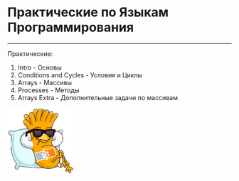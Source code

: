 # Практические по Языкам Программирования
___
Практические:
1. Intro - Основы
2. Сonditions and Сycles - Условия и Циклы
3. Arrays - Массивы
4. Processes - Методы
5. Arrays Extra - Дополнительные задачи по массивам

<img src="img/image.jpg" width="150" height="150">

